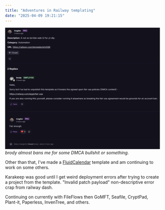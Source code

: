 ```yaml
---
title: "Adventures in Railway templating"
date: "2025-04-09 19:21:15"
---
```


<img src="../images/ytdlp-railway.png" alt="well fuck" width=800 />
<i>brody almost bans me for some DMCA bullshit or something.</i>

Other than that, I've made a <a href="https://railway.com/template/5M2-4G">FluidCalendar</a> template and am continuing to work on some others.

Karakeep was good until I get weird deployment errors after trying to create a project from the template. "Invalid patch payload" non-descriptive error crap from railway dash.

Continuing on currently with FileFlows then GoMFT, Seafile, CryptPad, Plant-it, Paperless, InvenTree, and others.
